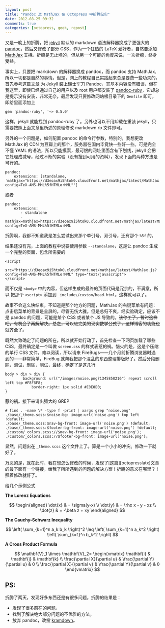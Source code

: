 ```yaml
---
layout: post
title: "Pandoc 及 MathJax 在 Octopress 中折腾纪实"
date: 2012-08-25 09:32
comments: true
categories: [octopress, geek, repost]
---
```


又是一晚上的折腾，把 [jekyll][jekyll] 默认的 markdown 语法解释器换成了更强大的 [pandoc][pandoc]，然后又修改了部分 CSS，作为一个狂热的 LaTeX 爱好者，自然要添加 [MathJax][mathjax] 支持。折腾是无止境的，但从另一个可能的角度来说，一次折腾，终身受益。

事实上，只要把 markdown 的解释器换成 pandoc，而 pandoc 支持 MathJax，所以一切都是自然的事情。但是，网上的教程自己实践起来总是要费一些功夫的。首先参考这篇文章 [为 Jekyll 装上瑞士军刀 Pandoc][jekyllpandoc]，其基本内容没有错误，但在我这里，即使已经通过自己的用户以及 root 用户都安装了 [pandoc-ruby][pr]，它却总是提示没有安装，非常无奈，最后发现只要修改网站根目录下的 `Gemfile`
即可，即给里面添加上

    gem 'pandoc-ruby', '~> 0.5.0'

这样，jekyll 就能找到 pandoc-ruby 了。另外也可以不用卸载在重装 jekyll，只需要按照上面文章里所述的原理修改 markdown.rb 文件即可。

<!--more-->

另外的一个问题是，如何配置 pandoc 的命令行参数，特别的，我想更改 MathJax 的 CDN
为豆瓣上的那个，服务器在国内毕竟快一些好一些。可是完全不懂 YAML 的语法，所以只能摸索，最可恨的网址里面含有下划线，jekyll 会把它处理成减号，经过不断的实验（没有搜到可用的资料），发现下面的两种方法是可行的。

    pandoc:
        extensions: [standalone, 'mathjax="https://d3eoax9i5htok0.cloudfront.net/mathjax/latest/MathJax.js?config=TeX-AMS-MML%5fHTMLorMML"']

或者

    pandoc:
        extensions:
           - standalone
           - mathjax=mathjax=https://d3eoax9i5htok0.cloudfront.net/mathjax/latest/MathJax.js?config=TeX-AMS-MML%5fHTMLorMML

折腾啊，我都不知道我是怎么尝试出来那个单引号，双引号，还有那个 `%5f` 的。

结果还没有完，上面的教程中说要使用参数 `--standalone`，这是让 pandoc 生成一个完整的页面，包含所需要的

    <script 
       src="https://d3eoax9i5htok0.cloudfront.net/mathjax/latest/MathJax.js?config=TeX-AMS-MML%5fHTMLorMML" type="text/javascript">
    </script>
而不仅是 `<body>` 中的内容，但这样生成的最终的页面代码是冗余的，不满意，所以
把那个 `<script>` 添加到 `_includes/custom/head.html`，这样就可以了。

故事不会这么快结束，不知道是那个地方的问题，MathJax 的右键菜单有问题：点击后菜单的背景是全屏的，尽管无伤大雅，但是总归不爽，经实验确定，应该不是 pandoc 的问题，可能是某个 CSS 或者某个 JS 导致的。<del>该停工了，暂时这样吧，有机会了再解解决。总之，可以较完美的现实数学公式了，这样博客的功能也就齐全了。</del>

既然大致确定了问题的所在，所以就开始行动了，首先检查一下网页加载了哪些 CSS，最终确定是一个叫做 `screen.css` 的样式表惹的祸。恼火的是，这是个压缩的单行 CSS 文件，难以阅读，所以请来 FireBugs——几个月前折腾浏览器时遇到的——非常简单，FireBug 就帮我把那个混乱的东西整理排版好了。然后分段删除，测试，删除，测试，最终，确定了是这几行

    body > div > div {
            background: url("/images/noise.png?1345858216") repeat scroll left top #F8F8F8;
                border-right: 1px solid #E0E0E0;
    }

惹的祸。接下来请出强大的 GREP

    # find . -name \* -type f -print | xargs grep "noise.png"
    ./base/_theme.scss:$noise-bg: image-url('noise.png') top left !default;
    ./base/_theme.scss:$nav-bg-front: image-url('noise.png') !default;
    ./base/_theme.scss:$footer-bg-front: image-url('noise.png') !default;
    ./custom/_colors.scss://$nav-bg-front: image-url('noise.png');
    ./custom/_colors.scss://$footer-bg-front: image-url('noise.png');
显然，问题出在 `_theme.scss` 这个文件上了。算是一个小小的冲突。修改一下就好了。

万恶的是，就在此时，我在想怎么修改的时候，发现了[这篇][octopresslatx]文章的最下面有一个链接，给我了所所遇到的问题的解决方案！折腾的意义在哪里？！
照着修改就好了。
    
给几个示例公式

**The Lorenz Equations**

$$
\begin{aligned}
\dot{x} & = \sigma(y-x) \\
\dot{y} & = \rho x - y - xz \\
\dot{z} & = -\beta z + xy 
\end{aligned}
$$

**The Cauchy-Schwarz Inequality**

$$
\left( \sum_{k=1}^n a_k b_k \right)^2 \leq \left( \sum_{k=1}^n a_k^2 \right) \left( \sum_{k=1}^n b_k^2 \right)
$$

**A Cross Product Formula**

$$
\mathbf{V}_1 \times \mathbf{V}_2=
\begin{vmatrix}
\mathbf{i} & \mathbf{j} & \mathbf{k} \\
\frac{\partial X}{\partial u} &  \frac{\partial Y}{\partial u} & 0 \\
\frac{\partial X}{\partial v} &  \frac{\partial Y}{\partial v} & 0 
\end{vmatrix}
$$



PS:
---

折腾了两天，发现好多东西还是有很多问题，折腾的结果是：

* 发现了很多前在的问题。
* 找到了解决绝大部分问题的不优雅的方法。
* 放弃 pandoc，改投 [kramdown][kramdown]。


[jekyll]: http://jekyllrb.com/
[pandoc]: http://johnmacfarlane.net/pandoc/
[mathjax]: http://www.mathjax.org/
[jekyllpandoc]: http://yangzetian.github.com/2012/04/15/jekyll-pandoc/
[pr]: https://github.com/alphabetum/pandoc-ruby
[octopresslatex]: http://chen.yanping.me/cn/blog/2012/03/10/octopress-with-latex/
[kramdown]: http://kramdown.rubyforge.org/
